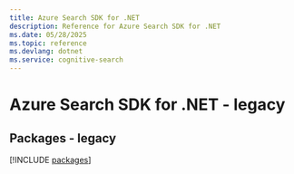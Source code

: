 ```yaml
---
title: Azure Search SDK for .NET
description: Reference for Azure Search SDK for .NET
ms.date: 05/28/2025
ms.topic: reference
ms.devlang: dotnet
ms.service: cognitive-search
---
```

# Azure Search SDK for .NET - legacy
## Packages - legacy
[!INCLUDE [packages](search-index.md)]